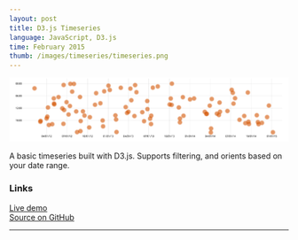 ```yaml
---
layout: post
title: D3.js Timeseries
language: JavaScript, D3.js
time: February 2015
thumb: /images/timeseries/timeseries.png
---
```


<img src="/images/timeseries/timeseries.png"/>

A basic timeseries built with D3.js. Supports filtering, and orients based on your date range. 

<h3>Links</h3>
<a href="http://mlvl.github.io/timeseries" target="_blank">Live demo</a>
<br>
<a href="https://github.com/mlvl/timeseries" target="_blank">Source on GitHub</a>

-----